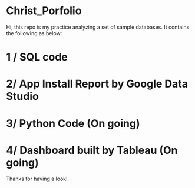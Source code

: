 # Christ_Porfolio

Hi, this repo is my practice analyzing a set of sample databases. It contains the following as below:

# 1 / SQL code

# 2/ App Install Report by Google Data Studio 

# 3/ Python Code (On going)

# 4/ Dashboard built by Tableau (On going)

Thanks for having a look!

